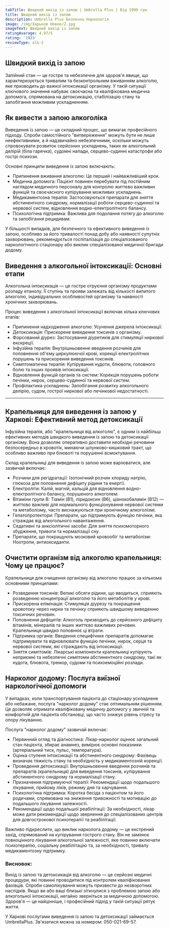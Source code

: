 ```yaml
---
tabTitle: Швидкий вихід із запою | Umbrella Plus | Від 1999 грн
title: Швидкий вихід із запою
description: Umbrella Plus Безпечна Наркологія
image: /img/Харьков Новое/2.jpg
imageText: Швидкий вихід із запою
ratingAvarage: 4.97/5
rating: '1923'
reviewType: alk-2
---
```


## Швидкий вихід із запою

Запійний стан — це гостре та небезпечне для здоров'я явище, що характеризується тривалим та безконтрольним вживанням алкоголю, яке призводить до важкої інтоксикації організму. У такій ситуації ключового значення набуває своєчасна та кваліфікована медична допомога, спрямована на детоксикацію, стабілізацію стану та запобігання можливим ускладненням.

## Як вивести з запою алкоголіка

Виведення із запою — це складний процес, що вимагає професійного підходу. Спроби самостійного "витвереження" можуть бути не лише неефективними, а й надзвичайно небезпечними, оскільки можуть спровокувати розвиток серйозних ускладнень, таких як алкогольний делірій (біла гарячка), судомні напади, серцево-судинні катастрофи або гострі психози.

Основні принципи виведення із запою включають:

* Припинення вживання алкоголю: Це перший і найважливіший крок.
* Медична допомога: Пацієнт повинен перебувати під постійним наглядом медичного персоналу для контролю життєво важливих функцій та своєчасного купірування можливих ускладнень.
* Медикаментозна терапія: Застосовуються препарати для зняття абстинентного синдрому, нормалізації роботи серцево-судинної та нервової систем, відновлення водно-електролітного балансу.
* Психологічна підтримка: Важлива для подолання потягу до алкоголю та запобігання рецидивам.

У більшості випадків, для безпечного та ефективного виведення із запою, особливо за його тривалості понад добу або наявності супутніх захворювань, рекомендується госпіталізація до спеціалізованого наркологічного стаціонару або виклик спеціалізованої медичної бригади додому.

## Виведення з алкогольної інтоксикації: Основні етапи

Алкогольна інтоксикація — це гостре отруєння організму продуктами розпаду етанолу. Її ступінь та прояви залежать від кількості випитого алкоголю, індивідуальних особливостей організму та наявності хронічних захворювань.

Процес виведення з алкогольної інтоксикації включає кілька ключових етапів:

* Припинення надходження алкоголю: Усунення джерела інтоксикації.
* Детоксикація: Прискорене виведення токсинів з організму. 
* Форсований діурез: Застосування діуретиків для стимуляції ниркової екскреції.
* Інфузійна терапія: Внутрішньовенне введення розчинів для поповнення об'єму циркулюючої крові, корекції електролітних порушень та прискорення виведення токсинів.
* Симптоматична терапія: Купірування нудоти, блювоти, головного болю та інших проявів інтоксикації.
* Відновлення функцій органів та систем: Корекція порушень роботи печінки, нирок, серцево-судинної та нервової систем.
* Профілактика ускладнень: Запобігання розвитку алкогольного делірію, судом, гострої ниркової або печінкової недостатності.

***

## Крапельниця для виведення із запою у Харкові: Ефективний метод детоксикації

Інфузійна терапія, або "крапельниця від алкоголю", є одним із найбільш ефективних методів швидкого виведення із запою та детоксикації організму. Вона дозволяє оперативно доставити необхідні речовини безпосередньо в кровотік, минаючи шлунково-кишковий тракт, що особливо важливо при блювоті та порушенні всмоктування.

Склад крапельниці для виведення із запою може варіюватися, але зазвичай включає:

* Розчини для регідратації: Ізотонічний розчин хлориду натрію, глюкоза для поповнення дефіциту рідини та енергії.
* Електроліти: Калій, магній, кальцій для відновлення водно-електролітного балансу, порушеного алкоголем.
* Вітаміни групи B: Тіамін (B1), піридоксин (B6), ціанокобаламін (B12) — життєво важливі для нормального функціонування нервової системи та метаболізму, часто виснажуються при хронічному алкоголізмі.
* Гепатопротектори: Препарати, що підтримують функцію печінки, яка страждає від алкогольного навантаження.
* Седативні та анксіолітичні засоби: Для зняття психомоторного збудження, тривоги та нормалізації сну.
* Препарати, що покращують мозковий кровообіг та метаболізм: Ноотропи, антиоксиданти.

## Очистити організм від алкоголю крапельниця: Чому це працює?

Крапельниця для очищення організму від алкоголю працює за кількома основними принципами:

* Розведення токсинів: Великі обсяги рідини, що вводиться, сприяють розведенню концентрації алкоголю та його метаболітів у крові.
* Прискорена елімінація: Стимуляція діурезу та покращення кровотоку через нирки та печінку сприяють швидшому виведенню токсичних речовин.
* Поповнення дефіцитів: Алкоголь призводить до серйозного дефіциту вітамінів, мінералів та інших життєво важливих речовин. Крапельниця швидко поповнює ці втрати.
* Підтримка органів: Введення специфічних препаратів допомагає підтримувати та відновлювати функцію печінки, нирок, серця та нервової системи, які страждають від інтоксикації.
* Зняття симптомів: Лікарські компоненти крапельниці купірують неприємні та небезпечні симптоми абстинентного синдрому, такі як нудота, блювота, тремор, судоми та психоемоційні розлади.

## Нарколог додому: Послуга виїзної наркологічної допомоги

У випадках, коли транспортування пацієнта до стаціонару ускладнене або небажане, послуга "нарколог додому" стає оптимальним рішенням. Це дозволяє отримати кваліфіковану медичну допомогу у звичній та комфортній для пацієнта обстановці, що часто знижує рівень стресу та опору лікуванню.

Послуга "нарколог додому" зазвичай включає:

* Первинний огляд та діагностика: Лікар-нарколог оцінює загальний стан пацієнта, збирає анамнез, вимірює основні показники (артеріальний тиск, пульс, температура).
* Оцінка ступеня інтоксикації та абстинентного синдрому: Фахівець визначає тяжкість стану та необхідність у медикаментозній корекції.
* Проведення детоксикації: Внутрішньовенне введення розчинів та препаратів (крапельниця) для виведення токсинів, купірування абстинентного синдрому та нормалізації стану.
* Призначення підтримуючої терапії: Рекомендації щодо подальшого лікування, прийому ліків, режиму дня та харчування.
* Психологічна підтримка: Коротка бесіда з пацієнтом та його родичами, спрямована на зниження тривожності та мотивацію до подальшого лікування залежності.
* Рекомендації щодо подальшої реабілітації: За необхідності, лікар може дати рекомендації щодо звернення до спеціалізованих центрів для довгострокової психотерапії та реабілітації.

Важливо підкреслити, що виклик нарколога додому — це екстрений захід, спрямований на купірування гострого стану. Він не замінює повноцінного лікування алкогольної залежності, яке повинно включати психотерапію, соціальну реабілітацію та, за необхідності, тривалу медикаментозну підтримку.

### Висновок:

Вихід із запою та детоксикація від алкоголю — це серйозні медичні процедури, які повинні проводитися під контролем кваліфікованих фахівців. Спроби самолікування можуть призвести до незворотних наслідків. Якщо ви або ваші близькі зіткнулися з проблемою запою або алкогольної інтоксикації, негайно зверніться за медичною допомогою. Здоров'я — це найцінніше, і професійний підхід у такій ситуації рятує життя.

У Харкові послугами виведення із запою та детоксикації займається UmbrellaPlus. Зв'язатися можна за номером: 050-021-69-57.
